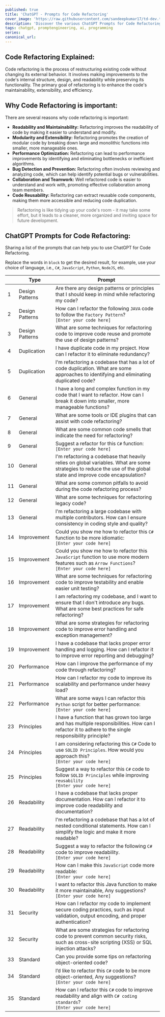 ```yaml
---
published: true
title: 'ChatGPT - Prompts for Code Refactoring'
cover_image: 'https://raw.githubusercontent.com/sandeepkumar17/td-dev.to/master/assets/blog-cover/open-ai-chat-gpt.jpg'
description: 'Discover the various ChatGPT Prompts for Code Refactoring'
tags: chatgpt, promptengineering, ai, programming
series:
canonical_url:
---
```


## Code Refactoring Explained:

Code refactoring is the process of restructuring existing code without changing its external behavior. It involves making improvements to the code's internal structure, design, and readability while preserving its functionality. The primary goal of refactoring is to enhance the code's maintainability, extensibility, and efficiency.

## Why Code Refactoring is important:

There are several reasons why code refactoring is important:
* **Readability and Maintainability:** Refactoring improves the readability of code by making it easier to understand and modify.
* **Modularity and Extensibility:** Refactoring promotes the creation of modular code by breaking down large and monolithic functions into smaller, more manageable ones.
* **Performance Optimization:** Refactoring can lead to performance improvements by identifying and eliminating bottlenecks or inefficient algorithms.
* **Bug Detection and Prevention:** Refactoring often involves reviewing and analyzing code, which can help identify potential bugs or vulnerabilities.
* **Collaboration and Teamwork:** Well refactored code is easier to understand and work with, promoting effective collaboration among team members.
* **Code Reusability:** Refactoring can extract reusable code components, making them more accessible and reducing code duplication.

> Refactoring is like tidying up your code's room - it may take some effort, but it leads to a cleaner, more organized and inviting space for future development.

## ChatGPT Prompts for Code Refactoring:

Sharing a list of the prompts that can help you to use ChatGPT for Code Refactoring.

Replace the words in `block` to get the desired result, for example, use your choice of language, i.e., `C#`, `JavaScript`, `Python`, `NodeJS`, etc.

| | Type | Prompt |
| --- | --- | --- |
| 1 | Design Patterns | Are there any design patterns or principles that I should keep in mind while refactoring my code? |
| 2 | Design Patterns | How can I refactor the following `JAVA` code to follow the `Factory Pattern`? <br /> `[Enter your code here]` |
| 3 | Design Patterns | What are some techniques for refactoring code to improve code reuse and promote the use of design patterns? |
| 4 | Duplication | I have duplicate code in my project. How can I refactor it to eliminate redundancy? |
| 5 | Duplication | I'm refactoring a codebase that has a lot of code duplication. What are some approaches to identifying and eliminating duplicated code? |
| 6 | General | I have a long and complex function in my code that I want to refactor. How can I break it down into smaller, more manageable functions? |
| 7 | General | What are some tools or IDE plugins that can assist with code refactoring? |
| 8 | General | What are some common code smells that indicate the need for refactoring? |
| 9 | General | Suggest a refactor for this `C#` function: <br /> `[Enter your code here]` |
| 10 | General | I'm refactoring a codebase that heavily relies on global variables. What are some strategies to reduce the use of the global state and improve code encapsulation? |
| 11 | General | What are some common pitfalls to avoid during the code refactoring process? |
| 12 | General | What are some techniques for refactoring legacy code? |
| 13 | General | I'm refactoring a large codebase with multiple contributors. How can I ensure consistency in coding style and quality? |
| 14 | Improvement | Could you show me how to refactor this `C#` function to be more idiomatic: <br /> `[Enter your code here]` |
| 15 | Improvement | Could you show me how to refactor this `JavaScript` function to use more modern features such as `Arrow Functions`? <br /> `[Enter your code here]` |
| 16 | Improvement | What are some techniques for refactoring code to improve testability and enable easier unit testing? |
| 17 | Improvement | I am refactoring my codebase, and I want to ensure that I don't introduce any bugs. What are some best practices for safe refactoring? |
| 18 | Improvement | What are some strategies for refactoring code to improve error handling and exception management? |
| 19 | Improvement | I have a codebase that lacks proper error handling and logging. How can I refactor it to improve error reporting and debugging? |
| 20 | Performance | How can I improve the performance of my code through refactoring? |
| 21 | Performance | How can I refactor my code to improve its scalability and performance under heavy load? |
| 22 | Performance | What are some ways I can refactor this `Python` script for better performance: <br /> `[Enter your code here]` |
| 23 | Principles | I have a function that has grown too large and has multiple responsibilities. How can I refactor it to adhere to the single responsibility principle? |
| 24 | Principles | I am considering refactoring this `C#` Code to use `SOLID Principles`. How would you approach this? <br /> `[Enter your code here]` |
| 25 | Principles | Suggest a way to refactor this `C#` code to follow `SOLID Principles` while improving `reusability` <br /> `[Enter your code here]` |
| 26 | Readability | I have a codebase that lacks proper documentation. How can I refactor it to improve code readability and documentation? |
| 27 | Readability | I'm refactoring a codebase that has a lot of nested conditional statements. How can I simplify the logic and make it more readable? |
| 28 | Readability | Suggest a way to refactor the following `C#` code to improve readability. <br /> `[Enter your code here]` |
| 29 | Readability | How can I make this `JavaScript` code more readable: <br /> `[Enter your code here]` |
| 30 | Readability | I want to refactor this Java function to make it more maintainable, Any suggestions? <br /> `[Enter your code here]` |
| 31 | Security | How can I refactor my code to implement secure coding practices, such as input validation, output encoding, and proper authentication? |
| 32 | Security | What are some strategies for refactoring code to prevent common security risks, such as cross-site scripting (XSS) or SQL injection attacks? |
| 33 | Standard | Can you provide some tips on refactoring object-oriented code? |
| 34 | Standard | I’d like to refactor this `C#` code to be more object-oriented, Any suggestions? <br /> `[Enter your code here]` |
| 35 | Standard | How can I refactor this `C#` code to improve readability and align with `C# coding standards`? <br /> `[Enter your code here]` |
